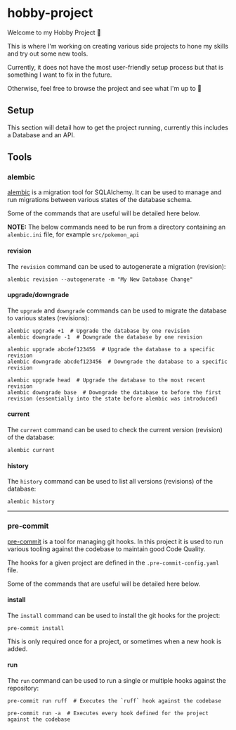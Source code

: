 # hobby-project

Welcome to my Hobby Project 👋

This is where I'm working on creating various side projects to hone my skills and try out some new tools.

Currently, it does not have the most user-friendly setup process but that is something I want to fix in the future.

Otherwise, feel free to browse the project and see what I'm up to 🙏

## Setup

This section will detail how to get the project running, currently this includes a Database and an API.



## Tools

### alembic

[alembic](https://alembic.sqlalchemy.org/en/latest/index.html) is a migration tool for SQLAlchemy.
It can be used to manage and run migrations between various states of the database schema.

Some of the commands that are useful will be detailed here below.

**NOTE:**
The below commands need to be run from a directory containing an `alembic.ini` file, for example `src/pokemon_api`

#### revision

The `revision` command can be used to autogenerate a migration (revision):

```shell
alembic revision --autogenerate -m "My New Database Change"
```

#### upgrade/downgrade

The `upgrade` and `downgrade` commands can be used to migrate the database to various states (revisions):

```shell
alembic upgrade +1  # Upgrade the database by one revision
alembic downgrade -1  # Downgrade the database by one revision

alembic upgrade abcdef123456  # Upgrade the database to a specific revision
alembic downgrade abcdef123456  # Downgrade the database to a specific revision

alembic upgrade head  # Upgrade the database to the most recent revision
alembic downgrade base  # Downgrade the database to before the first revision (essentially into the state before alembic was introduced)
```

#### current

The `current` command can be used to check the current version (revision) of the database:

```shell
alembic current
```

#### history

The `history` command can be used to list all versions (revisions) of the database:

```shell
alembic history
```

---

### pre-commit

[pre-commit](https://pre-commit.com/) is a tool for managing git hooks.
In this project it is used to run various tooling against the codebase to maintain good Code Quality.

The hooks for a given project are defined in the `.pre-commit-config.yaml` file.

Some of the commands that are useful will be detailed here below.

#### install

The `install` command can be used to install the git hooks for the project:

```shell
pre-commit install
```

This is only required once for a project, or sometimes when a new hook is added.


#### run

The `run` command can be used to run a single or multiple hooks against the repository:

```shell
pre-commit run ruff  # Executes the `ruff` hook against the codebase

pre-commit run -a  # Executes every hook defined for the project against the codebase
```
